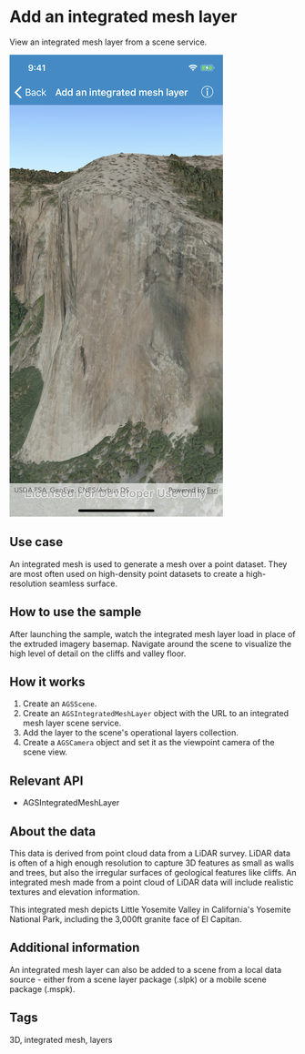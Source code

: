 # Add an integrated mesh layer

View an integrated mesh layer from a scene service.

![Add an integrated mesh layer sample](add-integrated-mesh.png)

## Use case

An integrated mesh is used to generate a mesh over a point dataset. They are most often used on high-density point datasets to create a high-resolution seamless surface.

## How to use the sample

After launching the sample, watch the integrated mesh layer load in place of the extruded imagery basemap. Navigate around the scene to visualize the high level of detail on the cliffs and valley floor.

## How it works

1. Create an `AGSScene`.
2. Create an `AGSIntegratedMeshLayer` object with the URL to an integrated mesh layer scene service.
3. Add the layer to the scene's operational layers collection.
4. Create a `AGSCamera` object and set it as the viewpoint camera of the scene view.

## Relevant API

* AGSIntegratedMeshLayer

## About the data

This data is derived from point cloud data from a LiDAR survey. LiDAR data is often of a high enough resolution to capture 3D features as small as walls and trees, but also the irregular surfaces of geological features like cliffs. An integrated mesh made from a point cloud of LiDAR data will include realistic textures and elevation information.

This integrated mesh depicts Little Yosemite Valley in California's Yosemite National Park, including the 3,000ft granite face of El Capitan.

## Additional information

An integrated mesh layer can also be added to a scene from a local data source - either from a scene layer package (.slpk) or a mobile scene package (.mspk).

## Tags

3D, integrated mesh, layers
